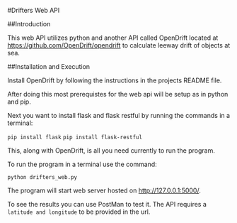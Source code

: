 #Drifters Web API

##Introduction

This web API utilizes python and another API called OpenDrift located at https://github.com/OpenDrift/opendrift to calculate leeway drift of objects at sea.

##Installation and Execution

Install OpenDrift by following the instructions in the projects README file.

After doing this most prerequistes for the web api will be setup as in python and pip.

Next you want to install flask and flask restful by running the commands in a terminal:

```pip install flask```
```pip install flask-restful```

This, along with OpenDrift, is all you need currently to run the program.

To run the program in a terminal use the command:

```python drifters_web.py```

The program will start web server hosted on http://127.0.0.1:5000/.

To see the results you can use PostMan to test it. The API requires a `latitude and longitude` to be provided in the url.
